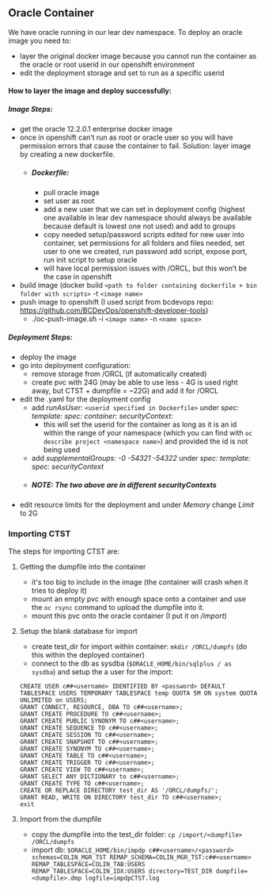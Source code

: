 ## Oracle Container

We have oracle running in our lear dev namespace. To deploy an oracle image you need to:
 - layer the original docker image because you cannot run the container as the oracle or root userid in our openshift environment
 - edit the deployment storage and set to run as a specific userid

#### How to layer the image and deploy successfully:
##### Image Steps: 
- get the oracle 12.2.0.1 enterprise docker image
- once in openshift can’t run as root or oracle user so you will have permission errors that cause the container to fail. Solution: layer image by creating a new dockerfile.
    - ##### Dockerfile:
	    - pull oracle image
	    - set user as root
	    - add a new user that we can set in deployment config (highest one available in lear dev namespace should always be available because default is lowest one not used) and add to groups
	    - copy needed setup/password scripts edited for new user into container, set permissions for all folders and files needed, set user to one we created, run password add script, expose port, run init script to setup oracle
	    - will have local permission issues with /ORCL, but this won’t be the case in openshift
- build image (docker build `<path to folder containing dockerfile + bin folder with scripts>` -t `<image name>`
- push image to openshift (I used script from bcdevops repo: https://github.com/BCDevOps/openshift-developer-tools) 
	- ./oc-push-image.sh -i `<image name>` -n `<name space>`

##### Deployment Steps:
- deploy the image 
- go into deployment configuration:
	- remove storage from /ORCL (if automatically created)
	- create pvc with 24G (may be able to use less - 4G is used right away, but CTST + dumpfile = ~22G) and add it for /ORCL
- edit the .yaml for the deployment config
    - add *runAsUser:* `<userid specified in Dockerfile>` under *spec: template: spec: container: securityContext:*
	    - this will set the userid for the container as long as it is an id within the range of your namespace (which you can find with `oc describe project <namespace name>`) and provided the id is not being used
	- add *supplementalGroups: -0 -54321 -54322* under *spec: template: spec: securityContext*
	- ##### NOTE: The two above are in *different* securityContexts
- edit resource limits for the deployment and under *Memory* change *Limit* to 2G
		
### Importing CTST

The steps for importing CTST are:

1. Getting the dumpfile into the container
    - it's too big to include in the image (the container will crash when it tries to deploy it)
    - mount an empty pvc with enough space onto a container and use the `oc rsync` command to upload the dumpfile into it.
    - mount this pvc onto the oracle container (I put it on */import*)
    
2. Setup the blank database for import
    - create test_dir for import within container: `mkdir /ORCL/dumpfs` (do this within the deployed container)
    - connect to the db as sysdba (`$ORACLE_HOME/bin/sqlplus / as sysdba`) and setup the a user for the import:
    
    ```
    CREATE USER c##<username> IDENTIFIED BY <password> DEFAULT TABLESPACE USERS TEMPORARY TABLESPACE temp QUOTA 5M ON system QUOTA UNLIMITED on USERS;
    GRANT CONNECT, RESOURCE, DBA TO c##<username>;
    GRANT CREATE PROCEDURE TO c##<username>;
    GRANT CREATE PUBLIC SYNONYM TO c##<username>;
    GRANT CREATE SEQUENCE TO c##<username>;
    GRANT CREATE SESSION TO c##<username>;
    GRANT CREATE SNAPSHOT TO c##<username>;
    GRANT CREATE SYNONYM TO c##<username>;
    GRANT CREATE TABLE TO c##<username>;
    GRANT CREATE TRIGGER TO c##<username>;
    GRANT CREATE VIEW TO c##<username>;
    GRANT SELECT ANY DICTIONARY to c##<username>;
    GRANT CREATE TYPE TO c##<username>;
    CREATE OR REPLACE DIRECTORY test_dir AS '/ORCL/dumpfs/';
    GRANT READ, WRITE ON DIRECTORY test_dir TO c##<username>;
    exit
    ```

3. Import from the dumpfile 
    - copy the dumpfile into the test_dir folder: `cp /import/<dumpfile> /ORCL/dumpfs`
    - import db: `$ORACLE_HOME/bin/impdp c##<username>/<password> schemas=COLIN_MGR_TST REMAP_SCHEMA=COLIN_MGR_TST:c##<username> REMAP_TABLESPACE=COLIN_TAB:USERS REMAP_TABLESPACE=COLIN_IDX:USERS directory=TEST_DIR dumpfile=<dumpfile>.dmp logfile=impdpCTST.log`